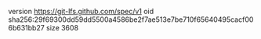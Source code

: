 version https://git-lfs.github.com/spec/v1
oid sha256:29f69300dd59dd5500a4586be2f7ae513e7be710f65640495cacf006b631bb27
size 3608
